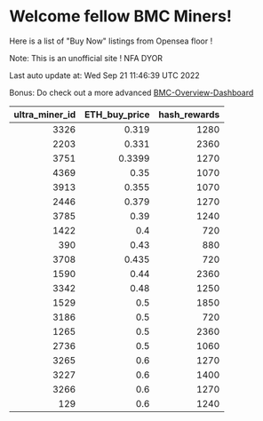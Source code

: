 # Welcome fellow BMC Miners!
Here is a list of "Buy Now" listings from Opensea floor !

Note: This is an unofficial site ! NFA DYOR

Last auto update at: Wed Sep 21 11:46:39 UTC 2022

Bonus: Do check out a more advanced [BMC-Overview-Dashboard](https://dune.com/defifunk/BMC-Overview-Dashboard)


|   ultra_miner_id |   ETH_buy_price |   hash_rewards |
|-----------------:|----------------:|---------------:|
|             3326 |          0.319  |           1280 |
|             2203 |          0.331  |           2360 |
|             3751 |          0.3399 |           1270 |
|             4369 |          0.35   |           1070 |
|             3913 |          0.355  |           1070 |
|             2446 |          0.379  |           1270 |
|             3785 |          0.39   |           1240 |
|             1422 |          0.4    |            720 |
|              390 |          0.43   |            880 |
|             3708 |          0.435  |            720 |
|             1590 |          0.44   |           2360 |
|             3342 |          0.48   |           1250 |
|             1529 |          0.5    |           1850 |
|             3186 |          0.5    |            720 |
|             1265 |          0.5    |           2360 |
|             2736 |          0.5    |           1060 |
|             3265 |          0.6    |           1270 |
|             3227 |          0.6    |           1400 |
|             3266 |          0.6    |           1270 |
|              129 |          0.6    |           1240 |